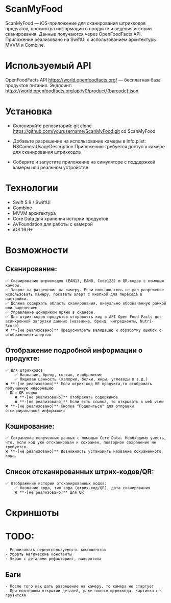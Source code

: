# ScanMyFood
ScanMyFood — iOS-приложение для сканирования штрихкодов продуктов, просмотра информации о продукте и ведения истории сканирования. Данные получаются через OpenFoodFacts API. Приложение реализовано на SwiftUI с использованием архитектуры MVVM и Combine.

# Используемый API

OpenFoodFacts API https://world.openfoodfacts.org/ — бесплатная база продуктов питания.
Эндпоинт: https://world.openfoodfacts.org/api/v0/product/{barcode}.json

# Установка
- Склонируйте репозиторий:
git clone https://github.com/yourusername/ScanMyFood.git
cd ScanMyFood

- Добавьте разрешение на использование камеры в Info.plist:
<key>NSCameraUsageDescription</key>
<string>Приложению требуется доступ к камере для сканирования штрихкодов</string>

- Соберите и запустите приложение на симуляторе с поддержкой камеры или реальном устройстве.

# Технологии

- Swift 5.9 / SwiftUI
- Combine
- MVVM архитектура
- Core Data для хранения истории продуктов
- AVFoundation для работы с камерой
- iOS 16.6+

# Возможности

## Сканирование:
    ✅ Сканирование штрихкодов (EAN13, EAN8, Code128) и QR-кодов с помощью камеры.
    ✅ Запрос на разрешение на камеру. Если пользователь не дал разрешение использовать камеру, показать алерт с кнопкой для перехода в настройки.
    ✅ Должна содержать область сканирования, визуально обозначенную рамкой или выделением
    ✅ Управление фонариком прямо в сканере.
    ✅ Для штрих-кодов продуктов отправлять код в API Open Food Facts для асинхронной загрузки данных (название, бренд, ингредиенты, Nutri-Score)
    ❌ **-[не реализовано]** Предусмотреть валидацию и обработку ошибок с отображением алертов

## Отображение подробной информации о продукте:
    ✅ Для штрихкодов
        ✅ Название, бренд, состав, изображение
        ✅ Пищевая ценность (калории, белки, жиры, углеводы и т.д.)
    ❌ **-[не реализовано]** Если штрих-код НЕ продукта,то отображать полученную информацию
    - Для QR-кодов
        ❌ **-[не реализовано]** Отображать содержимое
        ❌ **-[не реализовано]** Если есть ссылка, то открывать в web view
    ❌ **-[не реализовано]** Кнопка "Поделиться" для отправки отсканированной информации

## Кэширование:
    ✅ Сохранение полученных данных с помощью Core Data. Необходимо учесть, что, если код уже отсканирован и сохранен, повторное сохранение не требуется.
    ❌ **-[не реализовано]** Возможность установить название сохраненного кода.

## Список отсканированных штрих-кодов/QR:
    ✅ Отображение истории отсканированных кодов:
        ✅ Название кода, тип кода (штрих-код/QR), дата сканирования
        ❌ **-[не реализовано]** для QR

# Скриншоты

# TODO:
    - Реализовать переиспользуемость компонентов
    - Убрать магические константы
    - Экран с деталями рефакторинг, наворотила
    
## Баги
    - После того как дать разрешение на камеру, то камера не стартует
    - При повторном открытии деталей, даже нового щтрихкода, картинка не грузитсяя
